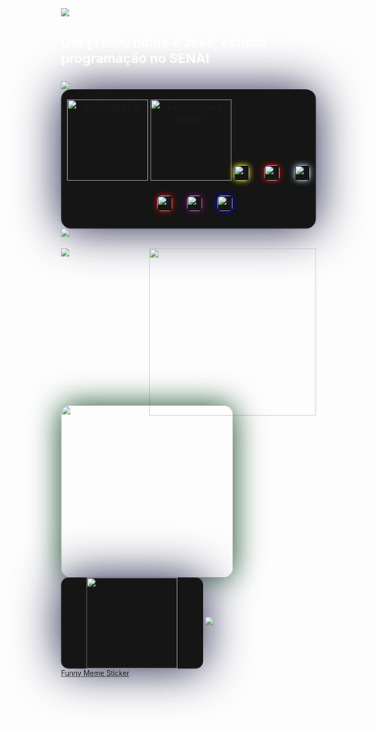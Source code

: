 <img src="https://user-images.githubusercontent.com/73097560/115834477-dbab4500-a447-11eb-908a-139a6edaec5c.gif">
<h2 align="left" style="color: white; font-size: 26px;">Olá 👋! Meu nome é José, estudo programação no SENAI<h2>
<img src="https://user-images.githubusercontent.com/73097560/115834477-dbab4500-a447-11eb-908a-139a6edaec5c.gif">


<div align="center" style="background-color: rgb(21,21,21); border-radius: 20px; padding: 20px 0px 30px 0px; box-shadow: 0px 0px 90px rgb(30,30,70);">
  <img style="padding-bottom: 30px;" src="https://github-readme-stats.vercel.app/api?username=naasdd&hide_title=false&hide_rank=false&show_icons=true&include_all_commits=true&count_private=true&disable_animations=false&theme=dark&locale=en&hide_border=true" height="160" alt="stats graph"  />
  <img style="padding-bottom: 30px; " src="https://github-readme-stats.vercel.app/api/top-langs?username=naasdd&locale=en&hide_title=false&layout=compact&card_width=320&langs_count=5&&theme=dark&hide_border=true" height="160" alt="languages graph"  />
  <img style="border-radius: 7px; box-shadow:0px 0px 12px yellow" src="https://img.shields.io/badge/JavaScript-F7DF1E?logo=javascript&logoColor=black&style=for-the-badge" height="30" alt="javascript logo"  />
  <img width="20" />
  <img style="border-radius: 7px; box-shadow:0px 0px 12px red" src="https://img.shields.io/badge/HTML5-E34F26?logo=html5&logoColor=white&style=for-the-badge" height="30" alt="html5 logo"  />
  <img width="20" />
  <img style="border-radius: 7px; box-shadow:0px 0px 12px lightblue" src="https://img.shields.io/badge/CSS3-1572B6?logo=css3&logoColor=white&style=for-the-badge" height="30" alt="css3 logo"  />
  <img width="20" />
  <img style="border-radius: 7px; box-shadow:0px 0px 12px red" src="https://img.shields.io/badge/Figma-F24E1E?logo=figma&logoColor=white&style=for-the-badge" height="30" alt="figma logo"  />
  <img width="20" />
  <img style="border-radius: 7px; box-shadow:0px 0px 12px purple" src="https://img.shields.io/badge/Bootstrap-7952B3?logo=bootstrap&logoColor=white&style=for-the-badge" height="30" alt="bootstrap logo"  />
  <img width="20" />
  <img style="border-radius: 7px; box-shadow:0px 0px 12px blue" src="https://img.shields.io/badge/Trello-0052CC?logo=trello&logoColor=white&style=for-the-badge" height="30" alt="trello logo"  />
</div>

<img src="https://user-images.githubusercontent.com/73097560/115834477-dbab4500-a447-11eb-908a-139a6edaec5c.gif">

###


<img align="right" height="330" src="https://tenor.com/view/funny-meme-monke-bonzi-gif-25891209"  />


<img align="left" height="340" style="padding: 0px; margin-top: -20px; box-shadow: 0px 0px 60px rgb(15,70,35); border-radius: 20px;" src="https://spotify-recently-played-readme.vercel.app/api?user=22hwmeaxnuepcj4upfwx6rvci&unique={true|1|on|yes}"  />



<img src="https://user-images.githubusercontent.com/73097560/115834477-dbab4500-a447-11eb-908a-139a6edaec5c.gif">

<img align="center"  style="background-color: rgb(21,21,21); padding: 0px 10%; border-radius: 15px; box-shadow: 0px 0px 20px rgb(10,10,20); box-shadow: 0px 0px 90px rgb(30,30,70);" src="http://github-profile-summary-cards.vercel.app/api/cards/profile-details?username=naasdd&theme=dark" height="180em" />




<img src="https://user-images.githubusercontent.com/73097560/115834477-dbab4500-a447-11eb-908a-139a6edaec5c.gif">


<div align="center"> <a href="https://github.com/naasdd" target="_blank">
</div>



<div class="tenor-gif-embed" data-postid="25891209" data-share-method="host" data-aspect-ratio="1" data-width="100%"><a href="https://tenor.com/view/funny-meme-monke-bonzi-gif-25891209">Funny Meme Sticker</a>



<!-- ORIGINAL -->
